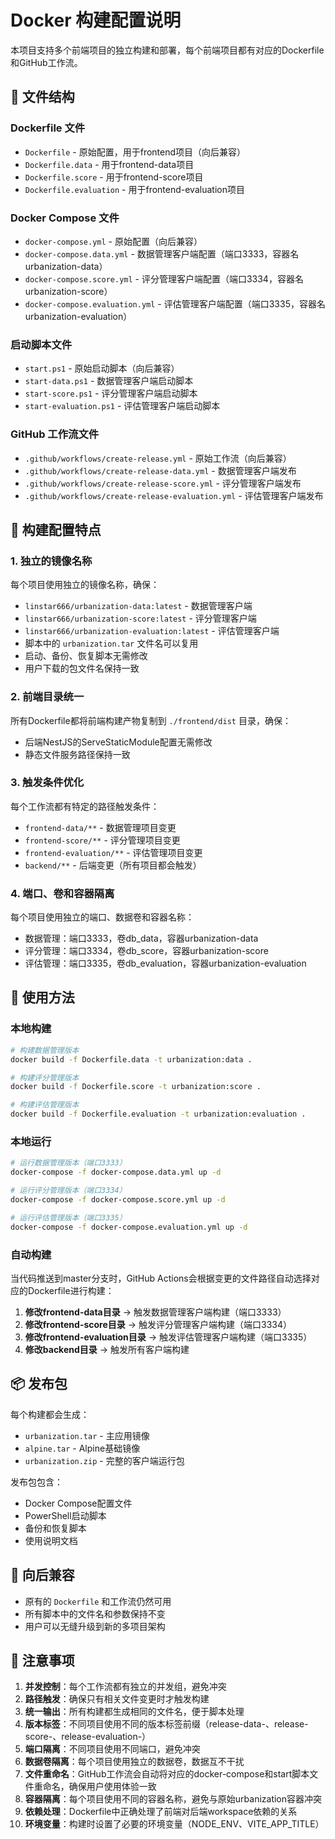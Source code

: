 # Docker 构建配置说明

本项目支持多个前端项目的独立构建和部署，每个前端项目都有对应的Dockerfile和GitHub工作流。

## 📁 文件结构

### Dockerfile 文件
- `Dockerfile` - 原始配置，用于frontend项目（向后兼容）
- `Dockerfile.data` - 用于frontend-data项目
- `Dockerfile.score` - 用于frontend-score项目  
- `Dockerfile.evaluation` - 用于frontend-evaluation项目

### Docker Compose 文件
- `docker-compose.yml` - 原始配置（向后兼容）
- `docker-compose.data.yml` - 数据管理客户端配置（端口3333，容器名urbanization-data）
- `docker-compose.score.yml` - 评分管理客户端配置（端口3334，容器名urbanization-score）
- `docker-compose.evaluation.yml` - 评估管理客户端配置（端口3335，容器名urbanization-evaluation）

### 启动脚本文件
- `start.ps1` - 原始启动脚本（向后兼容）
- `start-data.ps1` - 数据管理客户端启动脚本
- `start-score.ps1` - 评分管理客户端启动脚本
- `start-evaluation.ps1` - 评估管理客户端启动脚本

### GitHub 工作流文件
- `.github/workflows/create-release.yml` - 原始工作流（向后兼容）
- `.github/workflows/create-release-data.yml` - 数据管理客户端发布
- `.github/workflows/create-release-score.yml` - 评分管理客户端发布
- `.github/workflows/create-release-evaluation.yml` - 评估管理客户端发布

## 🔧 构建配置特点

### 1. 独立的镜像名称
每个项目使用独立的镜像名称，确保：
- `linstar666/urbanization-data:latest` - 数据管理客户端
- `linstar666/urbanization-score:latest` - 评分管理客户端
- `linstar666/urbanization-evaluation:latest` - 评估管理客户端
- 脚本中的 `urbanization.tar` 文件名可以复用
- 启动、备份、恢复脚本无需修改
- 用户下载的包文件名保持一致

### 2. 前端目录统一
所有Dockerfile都将前端构建产物复制到 `./frontend/dist` 目录，确保：
- 后端NestJS的ServeStaticModule配置无需修改
- 静态文件服务路径保持一致

### 3. 触发条件优化
每个工作流都有特定的路径触发条件：
- `frontend-data/**` - 数据管理项目变更
- `frontend-score/**` - 评分管理项目变更
- `frontend-evaluation/**` - 评估管理项目变更
- `backend/**` - 后端变更（所有项目都会触发）

### 4. 端口、卷和容器隔离
每个项目使用独立的端口、数据卷和容器名称：
- 数据管理：端口3333，卷db_data，容器urbanization-data
- 评分管理：端口3334，卷db_score，容器urbanization-score
- 评估管理：端口3335，卷db_evaluation，容器urbanization-evaluation

## 🚀 使用方法

### 本地构建
```bash
# 构建数据管理版本
docker build -f Dockerfile.data -t urbanization:data .

# 构建评分管理版本
docker build -f Dockerfile.score -t urbanization:score .

# 构建评估管理版本
docker build -f Dockerfile.evaluation -t urbanization:evaluation .
```

### 本地运行
```bash
# 运行数据管理版本（端口3333）
docker-compose -f docker-compose.data.yml up -d

# 运行评分管理版本（端口3334）
docker-compose -f docker-compose.score.yml up -d

# 运行评估管理版本（端口3335）
docker-compose -f docker-compose.evaluation.yml up -d
```

### 自动构建
当代码推送到master分支时，GitHub Actions会根据变更的文件路径自动选择对应的Dockerfile进行构建：

1. **修改frontend-data目录** → 触发数据管理客户端构建（端口3333）
2. **修改frontend-score目录** → 触发评分管理客户端构建（端口3334）
3. **修改frontend-evaluation目录** → 触发评估管理客户端构建（端口3335）
4. **修改backend目录** → 触发所有客户端构建

## 📦 发布包

每个构建都会生成：
- `urbanization.tar` - 主应用镜像
- `alpine.tar` - Alpine基础镜像
- `urbanization.zip` - 完整的客户端运行包

发布包包含：
- Docker Compose配置文件
- PowerShell启动脚本
- 备份和恢复脚本
- 使用说明文档

## 🔄 向后兼容

- 原有的 `Dockerfile` 和工作流仍然可用
- 所有脚本中的文件名和参数保持不变
- 用户可以无缝升级到新的多项目架构

## 📝 注意事项

1. **并发控制**：每个工作流都有独立的并发组，避免冲突
2. **路径触发**：确保只有相关文件变更时才触发构建
3. **统一输出**：所有构建都生成相同的文件名，便于脚本处理
4. **版本标签**：不同项目使用不同的版本标签前缀（release-data-、release-score-、release-evaluation-）
5. **端口隔离**：不同项目使用不同端口，避免冲突
6. **数据卷隔离**：每个项目使用独立的数据卷，数据互不干扰
7. **文件重命名**：GitHub工作流会自动将对应的docker-compose和start脚本文件重命名，确保用户使用体验一致
8. **容器隔离**：每个项目使用不同的容器名称，避免与原始urbanization容器冲突
9. **依赖处理**：Dockerfile中正确处理了前端对后端workspace依赖的关系
10. **环境变量**：构建时设置了必要的环境变量（NODE_ENV、VITE_APP_TITLE） 